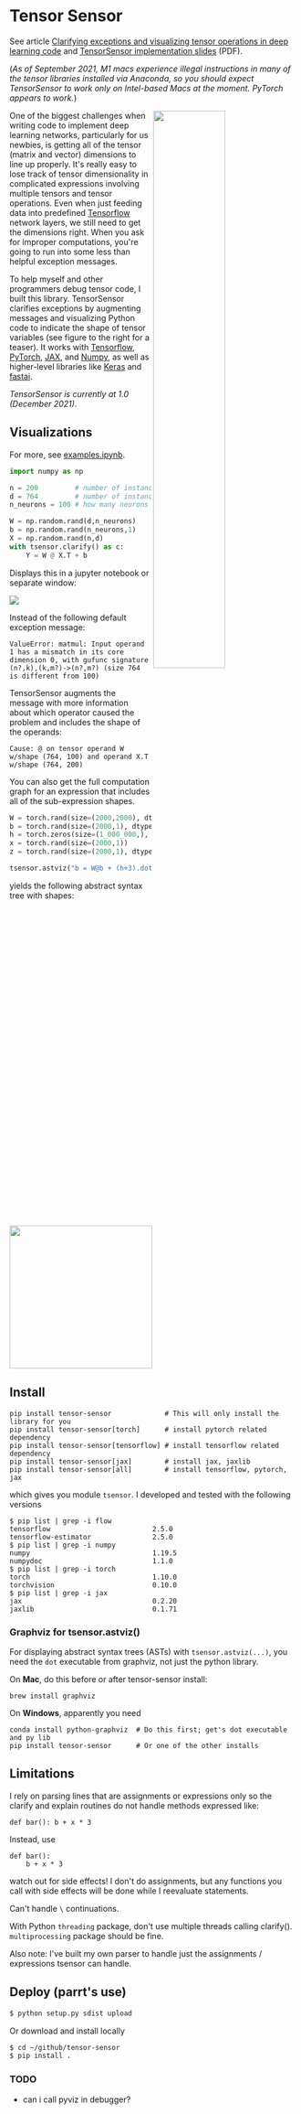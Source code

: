 # Tensor Sensor

See article [Clarifying exceptions and visualizing tensor operations in deep learning code](https://explained.ai/tensor-sensor/index.html) and [TensorSensor implementation slides](https://github.com/parrt/tensor-sensor/raw/master/talks/tensor-sensor.pdf) (PDF).

(*As of September 2021, M1 macs experience illegal instructions in many of the tensor libraries installed via Anaconda, so you should expect TensorSensor to work only on Intel-based Macs at the moment. PyTorch appears to work.*)

<img src="https://explained.ai/tensor-sensor/images/teaser.png" width="50%" align="right">One of the biggest challenges when writing code to implement deep learning networks, particularly for us newbies, is getting all of the tensor (matrix and vector) dimensions to line up properly. It's really easy to lose track of tensor dimensionality in complicated expressions involving multiple tensors and tensor operations.  Even when just feeding data into predefined [Tensorflow](https://www.tensorflow.org/) network layers, we still need to get the dimensions right. When you ask for improper computations, you're going to run into some less than helpful exception messages.  

To help myself and other programmers debug tensor code, I built this library.  TensorSensor clarifies exceptions by augmenting messages and visualizing Python code to indicate the shape of tensor variables (see figure to the right for a teaser). It works with [Tensorflow](https://www.tensorflow.org/), [PyTorch](https://pytorch.org/), [JAX](https://github.com/google/jax), and [Numpy](https://numpy.org/), as well as higher-level libraries like [Keras](https://keras.io/) and [fastai](https://www.fast.ai/).

*TensorSensor is currently at 1.0 (December 2021)*.

## Visualizations

For more, see [examples.ipynb](testing/examples.ipynb).

```python
import numpy as np

n = 200         # number of instances
d = 764         # number of instance features
n_neurons = 100 # how many neurons in this layer?

W = np.random.rand(d,n_neurons)
b = np.random.rand(n_neurons,1)
X = np.random.rand(n,d)
with tsensor.clarify() as c:
    Y = W @ X.T + b
```

Displays this in a jupyter notebook or separate window:

<img src="images/mm.svg">

Instead of the following default exception message:

```
ValueError: matmul: Input operand 1 has a mismatch in its core dimension 0, with gufunc signature (n?,k),(k,m?)->(n?,m?) (size 764 is different from 100)
```

TensorSensor augments the message with more information about which operator caused the problem and includes the shape of the operands:

```
Cause: @ on tensor operand W w/shape (764, 100) and operand X.T w/shape (764, 200)
```

You can also get the full computation graph for an expression that includes all of the sub-expression shapes.
 
```python
W = torch.rand(size=(2000,2000), dtype=torch.float64)
b = torch.rand(size=(2000,1), dtype=torch.float64)
h = torch.zeros(size=(1_000_000,), dtype=int)
x = torch.rand(size=(2000,1))
z = torch.rand(size=(2000,1), dtype=torch.complex64)

tsensor.astviz("b = W@b + (h+3).dot(h) + z", sys._getframe())
```

yields the following abstract syntax tree with shapes:

<img src="images/ast.svg" width="250">

## Install

```
pip install tensor-sensor             # This will only install the library for you
pip install tensor-sensor[torch]      # install pytorch related dependency
pip install tensor-sensor[tensorflow] # install tensorflow related dependency
pip install tensor-sensor[jax]        # install jax, jaxlib
pip install tensor-sensor[all]        # install tensorflow, pytorch, jax
```

which gives you module `tsensor`. I developed and tested with the following versions

```
$ pip list | grep -i flow
tensorflow                         2.5.0
tensorflow-estimator               2.5.0
$ pip list | grep -i numpy
numpy                              1.19.5
numpydoc                           1.1.0
$ pip list | grep -i torch
torch                              1.10.0
torchvision                        0.10.0
$ pip list | grep -i jax
jax                                0.2.20
jaxlib                             0.1.71
```

### Graphviz for tsensor.astviz()

For displaying abstract syntax trees (ASTs) with `tsensor.astviz(...)`, you need the `dot` executable from graphviz, not just the python library. 

On **Mac**, do this before or after tensor-sensor install:

```
brew install graphviz
```

On **Windows**, apparently you need

```
conda install python-graphviz  # Do this first; get's dot executable and py lib
pip install tensor-sensor      # Or one of the other installs
```


## Limitations

I rely on parsing lines that are assignments or expressions only so the clarify and explain routines do not handle methods expressed like:

```
def bar(): b + x * 3
```

Instead, use

```
def bar():
	b + x * 3
```

watch out for side effects!  I don't do assignments, but any functions you call with side effects will be done while I reevaluate statements.

Can't handle `\` continuations.

With Python `threading` package, don't use multiple threads calling clarify(). `multiprocessing` package should be fine.

Also note: I've built my own parser to handle just the assignments / expressions tsensor can handle.

## Deploy (parrt's use)

```bash
$ python setup.py sdist upload 
```

Or download and install locally

```bash
$ cd ~/github/tensor-sensor
$ pip install .
```

### TODO

* can i call pyviz in debugger?
